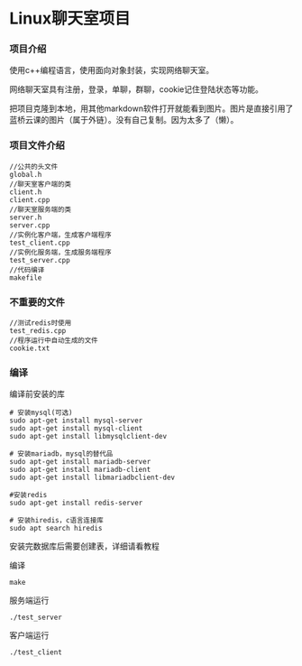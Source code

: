 # Linux聊天室项目

### 项目介绍

使用c++编程语言，使用面向对象封装，实现网络聊天室。

网络聊天室具有注册，登录，单聊，群聊，cookie记住登陆状态等功能。


把项目克隆到本地，用其他markdown软件打开就能看到图片。图片是直接引用了蓝桥云课的图片（属于外链）。没有自己复制。因为太多了（懒）。

### 项目文件介绍

```
//公共的头文件
global.h
//聊天室客户端的类
client.h
client.cpp
//聊天室服务端的类
server.h
server.cpp
//实例化客户端，生成客户端程序
test_client.cpp
//实例化服务端，生成服务端程序
test_server.cpp
//代码编译
makefile
```

### 不重要的文件

```
//测试redis时使用
test_redis.cpp
//程序运行中自动生成的文件
cookie.txt
```

### 编译

编译前安装的库

```
# 安装mysql(可选)
sudo apt-get install mysql-server 
sudo apt-get install mysql-client 
sudo apt-get install libmysqlclient-dev

# 安装mariadb，mysql的替代品
sudo apt-get install mariadb-server 
sudo apt-get install mariadb-client
sudo apt-get install libmariadbclient-dev

#安装redis
sudo apt-get install redis-server

# 安装hiredis，c语言连接库
sudo apt search hiredis
```

安装完数据库后需要创建表，详细请看教程

编译

```
make
```

服务端运行

```
./test_server
```

客户端运行

```
./test_client
```

